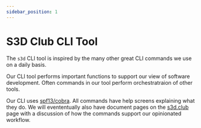 ```yaml
---
sidebar_position: 1
---
```


# S3D Club CLI Tool
The `s3d` CLI tool is inspired by the many other great CLI commands we use on a
daily basis.

Our CLI tool performs important functions to support our view of software
development. Often commands in our tool perform orchestratraion of other tools. 

Our CLI uses [spf13/cobra](https://github.com/spf13/cobra#overview). All
commands have help screens explaining what they do. We will evententually also
have document pages on the [s3d.club](https://s3d.club/) page with a discussion
of how the commands support our opinionated workflow.
